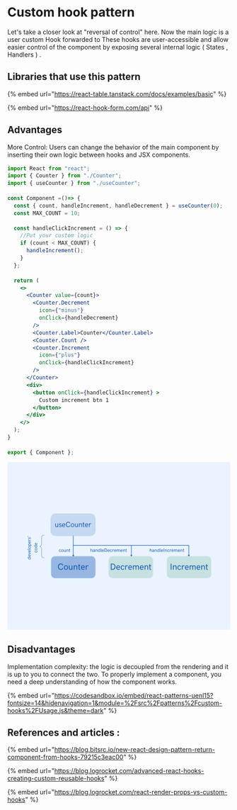 # Custom hook pattern

Let's take a closer look at "reversal of control" here. Now the main logic is a user custom Hook forwarded to These hooks are user-accessible and allow easier control of the component by exposing several internal logic ( States , Handlers ) .

## Libraries that use this pattern

{% embed url="https://react-table.tanstack.com/docs/examples/basic" %}

{% embed url="https://react-hook-form.com/api" %}

## Advantages

More Control: Users can change the behavior of the main component by inserting their own logic between hooks and JSX components.

```jsx
import React from "react";
import { Counter } from "./Counter";
import { useCounter } from "./useCounter";

const Component =()=> {
  const { count, handleIncrement, handleDecrement } = useCounter(0);
  const MAX_COUNT = 10;

  const handleClickIncrement = () => {
    //Put your custom logic
    if (count < MAX_COUNT) {
      handleIncrement();
    }
  };

  return (
    <>
      <Counter value={count}>
        <Counter.Decrement
          icon={"minus"}
          onClick={handleDecrement}
        />
        <Counter.Label>Counter</Counter.Label>
        <Counter.Count />
        <Counter.Increment
          icon={"plus"}
          onClick={handleClickIncrement}
        />
      </Counter>
      <div>
        <button onClick={handleClickIncrement} >
          Custom increment btn 1
        </button>
      </div>
    </>
  );
}

export { Component };
```

&#x20;

![](<../../.gitbook/assets/re-render queue (13).png>)

## &#x20;Disadvantages

Implementation complexity: the logic is decoupled from the rendering and it is up to you to connect the two. To properly implement a component, you need a deep understanding of how the component works.

{% embed url="https://codesandbox.io/embed/react-patterns-uenl15?fontsize=14&hidenavigation=1&module=%2Fsrc%2Fpatterns%2Fcustom-hooks%2FUsage.js&theme=dark" %}

## References and articles :

{% embed url="https://blog.bitsrc.io/new-react-design-pattern-return-component-from-hooks-79215c3eac00" %}

{% embed url="https://blog.logrocket.com/advanced-react-hooks-creating-custom-reusable-hooks" %}

{% embed url="https://blog.logrocket.com/react-render-props-vs-custom-hooks" %}
